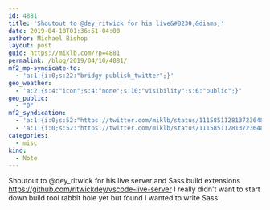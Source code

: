 ```yaml
---
id: 4881
title: 'Shoutout to @dey_ritwick for his live&#8230;&diams;'
date: 2019-04-10T01:36:51-04:00
author: Michael Bishop
layout: post
guid: https://miklb.com/?p=4881
permalink: /blog/2019/04/10/4881/
mf2_mp-syndicate-to:
  - 'a:1:{i:0;s:22:"bridgy-publish_twitter";}'
geo_weather:
  - 'a:2:{s:4:"icon";s:4:"none";s:10:"visibility";s:6:"public";}'
geo_public:
  - "0"
mf2_syndication:
  - 'a:1:{i:0;s:52:"https://twitter.com/miklb/status/1115851128137236480";}'
  - 'a:1:{i:0;s:52:"https://twitter.com/miklb/status/1115851128137236480";}'
categories:
  - misc
kind:
  - Note
---
```

Shoutout to @dey_ritwick for his live server and Sass build extensions https://github.com/ritwickdey/vscode-live-server I really didn't want to start down build tool rabbit hole yet but found I wanted to write Sass.
